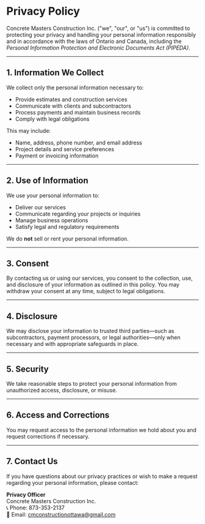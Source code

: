 # **Privacy Policy**

Concrete Masters Construction Inc. ("we", "our", or "us") is committed to protecting your privacy and handling your personal information responsibly and in accordance with the laws of Ontario and Canada, including the *Personal Information Protection and Electronic Documents Act (PIPEDA)*.

---

## **1. Information We Collect**

We collect only the personal information necessary to:

- Provide estimates and construction services  
- Communicate with clients and subcontractors  
- Process payments and maintain business records  
- Comply with legal obligations  

This may include:

- Name, address, phone number, and email address  
- Project details and service preferences  
- Payment or invoicing information  

---

## **2. Use of Information**

We use your personal information to:

- Deliver our services  
- Communicate regarding your projects or inquiries  
- Manage business operations  
- Satisfy legal and regulatory requirements  

We do **not** sell or rent your personal information.

---

## **3. Consent**

By contacting us or using our services, you consent to the collection, use, and disclosure of your information as outlined in this policy. You may withdraw your consent at any time, subject to legal obligations.

---

## **4. Disclosure**

We may disclose your information to trusted third parties—such as subcontractors, payment processors, or legal authorities—only when necessary and with appropriate safeguards in place.

---

## **5. Security**

We take reasonable steps to protect your personal information from unauthorized access, disclosure, or misuse.

---

## **6. Access and Corrections**

You may request access to the personal information we hold about you and request corrections if necessary.

---

## **7. Contact Us**

If you have questions about our privacy practices or wish to make a request regarding your personal information, please contact:

**Privacy Officer**  
Concrete Masters Construction Inc.  
📞 Phone: 873-353-2137  
📧 Email: [cmconstructionottawa@gmail.com](mailto:cmconstructionottawa@gmail.com)
